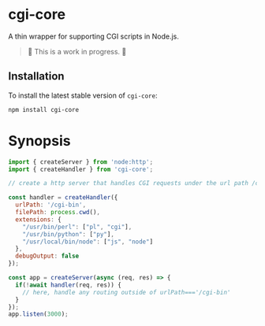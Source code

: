 # cgi-core

A thin wrapper for supporting CGI scripts in Node.js.

> :construction: This is a work in progress. :construction:


## Installation

To install the latest stable version of `cgi-core`:

    npm install cgi-core


# Synopsis

```javascript
import { createServer } from 'node:http';
import { createHandler } from 'cgi-core';

// create a http server that handles CGI requests under the url path /cgi-bin

const handler = createHandler({
  urlPath: '/cgi-bin',
  filePath: process.cwd(),
  extensions: {
    "/usr/bin/perl": ["pl", "cgi"],
    "/usr/bin/python": ["py"],
    "/usr/local/bin/node": ["js", "node"]
  },
  debugOutput: false
});

const app = createServer(async (req, res) => {
  if(!await handler(req, res)) {
    // here, handle any routing outside of urlPath==='/cgi-bin'
  }
});
app.listen(3000);

```
